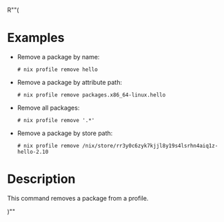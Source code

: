 R""(

# Examples

* Remove a package by name:

  ```console
  # nix profile remove hello
  ```

* Remove a package by attribute path:

  ```console
  # nix profile remove packages.x86_64-linux.hello
  ```

* Remove all packages:

  ```console
  # nix profile remove '.*'
  ```

* Remove a package by store path:

  ```console
  # nix profile remove /nix/store/rr3y0c6zyk7kjjl8y19s4lsrhn4aiq1z-hello-2.10
  ```

# Description

This command removes a package from a profile.

)""
